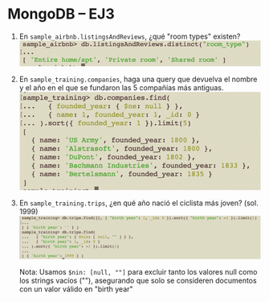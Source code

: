 # MongoDB – EJ3

1. En `sample_airbnb.listingsAndReviews`, ¿qué "room types" existen?  
![Ejercicio 3.1](img/ej3.1.png)

2. En `sample_training.companies`, haga una query que devuelva el nombre y el año en el que se fundaron las 5 compañías más antiguas.  
![Ejercicio 3.2](img/ej3.2.png)

3. En `sample_training.trips`, ¿en qué año nació el ciclista más joven? (sol. 1999)
![Ejercicio 3.3](img/ej3.3.png)

    Nota: Usamos `$nin: [null, ""]` para excluir tanto los valores null como los strings vacíos (""), asegurando que solo se consideren documentos con un valor válido en "birth year"
